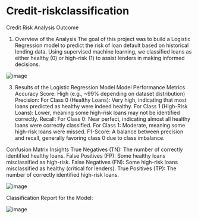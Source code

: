 # Credit-riskclassification

Credit Risk Analysis Outcome
1. Overview of the Analysis
The goal of this project was to build a Logistic Regression model to predict the risk of loan default based on historical lending data. Using supervised machine learning, we classified loans as either healthy (0) or high-risk (1) to assist lenders in making informed decisions.

![image](https://github.com/user-attachments/assets/83a80bd4-4831-49a2-93d3-89f2ab2039b7)


3. Results of the Logistic Regression Model
Model Performance Metrics
Accuracy Score: High (e.g., ~99% depending on dataset distribution)
Precision:
For Class 0 (Healthy Loans): Very high, indicating that most loans predicted as healthy were indeed healthy.
For Class 1 (High-Risk Loans): Lower, meaning some high-risk loans may not be identified correctly.
Recall:
For Class 0: Near perfect, indicating almost all healthy loans were correctly classified.
For Class 1: Moderate, meaning some high-risk loans were missed.
F1-Score: A balance between precision and recall, generally favoring class 0 due to class imbalance.

Confusion Matrix Insights
True Negatives (TN): The number of correctly identified healthy loans.
False Positives (FP): Some healthy loans misclassified as high-risk.
False Negatives (FN): Some high-risk loans misclassified as healthy (critical for lenders).
True Positives (TP): The number of correctly identified high-risk loans.

![image](https://github.com/user-attachments/assets/44ee7f03-1aec-428d-a389-5e5f4dd23b9e)

Classification Report for the Model: 

![image](https://github.com/user-attachments/assets/8ae890ef-9a07-496e-8dbd-7222d91a4143)

